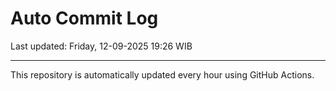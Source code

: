 # Auto Commit Log

Last updated: Friday, 12-09-2025 19:26 WIB

---

This repository is automatically updated every hour using GitHub Actions.

